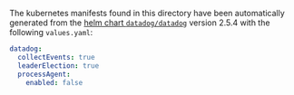 The kubernetes manifests found in this directory have been automatically generated
from the [helm chart `datadog/datadog`](https://github.com/DataDog/helm-charts/tree/master/charts/datadog)
version 2.5.4 with the following `values.yaml`:

```yaml
datadog:
  collectEvents: true
  leaderElection: true
  processAgent:
    enabled: false
```
